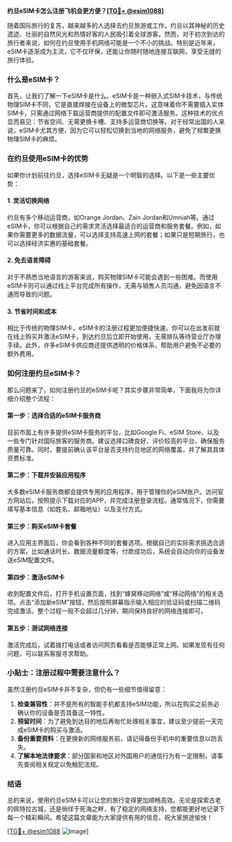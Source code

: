 **约旦eSIM卡怎么注册飞机会更方便？[[TG💪+ @esim1088](https://t.me/s/esim1088)]**

随着国际旅行的复苏，越来越多的人选择去约旦旅游或工作。约旦以其神秘的历史遗迹、壮丽的自然风光和热情好客的人民吸引着全球游客。然而，对于初次到访的旅行者来说，如何在约旦使用手机网络可能是一个不小的挑战。特别是近年来，eSIM卡逐渐成为主流，它不仅环保，还能让你随时随地连接互联网，享受无缝的旅行体验。

### 什么是eSIM卡？

首先，让我们了解一下eSIM卡是什么。eSIM卡是一种嵌入式SIM卡技术，与传统物理SIM卡不同，它是直接焊接在设备上的微型芯片。这意味着你不需要插入实体SIM卡，只需通过网络下载运营商提供的配置文件即可激活服务。这种技术的优点显而易见：节省空间、无需更换卡槽、支持多运营商切换等。对于经常出国的人来说，eSIM卡尤其方便，因为它可以轻松切换到当地的网络服务，避免了频繁更换物理SIM卡的麻烦。

### 在约旦使用eSIM卡的优势

如果你计划前往约旦，选择eSIM卡无疑是一个明智的选择。以下是一些主要优势：

#### 1. 灵活切换网络
约旦有多个移动运营商，如Orange Jordan、Zain Jordan和Umniah等。通过eSIM卡，你可以根据自己的需求灵活选择最适合的运营商和服务套餐。例如，如果你需要更多的数据流量，可以选择支持高速上网的套餐；如果只是短期旅行，也可以选择经济实惠的基础套餐。

#### 2. 免去语言障碍
对于不熟悉当地语言的游客来说，购买物理SIM卡可能会遇到一些困难。而使用eSIM卡则可以通过线上平台完成所有操作，无需与销售人员沟通，避免因语言不通而导致的问题。

#### 3. 节省时间和成本
相比于传统的物理SIM卡，eSIM卡的注册过程更加便捷快速。你可以在出发前就在线上购买并激活eSIM卡，到达约旦后立即开始使用，无需排队等待营业厅办理手续。此外，许多eSIM卡供应商还提供透明的价格体系，帮助用户避免不必要的额外费用。

### 如何注册约旦eSIM卡？

那么问题来了，如何注册约旦的eSIM卡呢？其实步骤非常简单，下面我将为你详细介绍整个流程：

#### 第一步：选择合适的eSIM卡服务商
目前市面上有许多提供eSIM卡服务的平台，比如Google Fi、eSIM Store、以及一些专门针对国际旅客的服务商。建议选择口碑良好、评价较高的平台，确保服务质量可靠。同时，要提前确认该平台是否支持约旦地区的网络覆盖，并了解其具体资费标准。

#### 第二步：下载并安装应用程序
大多数eSIM卡服务商都会提供专用的应用程序，用于管理你的eSIM账户。访问官方网站后，按照提示下载对应的APP，并完成注册登录流程。通常情况下，你需要填写基本信息（如姓名、邮箱地址）以及支付方式。

#### 第三步：购买eSIM卡套餐
进入应用主界面后，你会看到各种不同的套餐选项。根据自己的实际需求挑选合适的方案，比如通话时长、数据流量额度等。付款成功后，系统会自动向你的设备发送eSIM配置文件。

#### 第四步：激活eSIM卡
收到配置文件后，打开手机设置页面，找到“蜂窝移动网络”或“移动网络”的相关选项。点击“添加新eSIM”按钮，然后按照屏幕指示输入相应的验证码或扫描二维码完成激活。整个过程一般不会超过几分钟，期间保持良好的网络连接即可。

#### 第五步：测试网络连接
激活完成后，试着拨打电话或者访问网页看看是否能够正常上网。如果发现有任何问题，可以联系客服寻求帮助。

### 小贴士：注册过程中需要注意什么？

虽然注册约旦eSIM卡并不复杂，但仍有一些细节值得留意：

1. **检查兼容性**：并不是所有的智能手机都支持eSIM功能，所以在购买之前务必确认你的设备是否具备这一特性。
2. **预留时间**：为了避免到达目的地后再匆忙处理相关事宜，建议至少提前一天完成eSIM卡的购买与激活。
3. **备份重要资料**：在更换新的网络服务前，请记得备份手机中的重要信息以防丢失。
4. **了解本地法律要求**：部分国家和地区对外国用户的通信行为有一定限制，请事先查阅相关规定以免触犯法规。

### 结语

总的来说，使用约旦eSIM卡可以让您的旅行变得更加顺畅高效。无论是探索古老的佩特拉古城，还是徜徉于死海之畔，有了稳定的网络支持，您都能更好地记录下每一个精彩瞬间。希望这篇文章能为大家提供有用的信息，祝大家旅途愉快！

[[TG💪+ @esim1088](https://t.me/s/esim1088) ![Image](https://i.postimg.cc/4NQfJmqS/Snipaste-2025-05-13-00-14-12.png)]